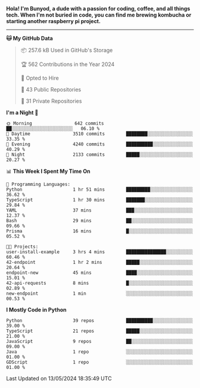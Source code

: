 <p>
<b>Hola! I'm Bunyod, a dude with a passion for coding, coffee, and all things tech. When I'm not buried in code, you can find me brewing kombucha or starting another raspberry pi project.</b>
</p>

---

<!--START_SECTION:waka-->
**🐱 My GitHub Data** 

> 📦 257.6 kB Used in GitHub's Storage 
 > 
> 🏆 562 Contributions in the Year 2024
 > 
> 💼 Opted to Hire
 > 
> 📜 43 Public Repositories 
 > 
> 🔑 31 Private Repositories 
 > 
**I'm a Night 🦉** 

```text
🌞 Morning                642 commits         ██░░░░░░░░░░░░░░░░░░░░░░░   06.10 % 
🌆 Daytime                3510 commits        ████████░░░░░░░░░░░░░░░░░   33.35 % 
🌃 Evening                4240 commits        ██████████░░░░░░░░░░░░░░░   40.29 % 
🌙 Night                  2133 commits        █████░░░░░░░░░░░░░░░░░░░░   20.27 % 
```


📊 **This Week I Spent My Time On** 

```text
💬 Programming Languages: 
Python                   1 hr 51 mins        █████████░░░░░░░░░░░░░░░░   36.62 % 
TypeScript               1 hr 30 mins        ███████░░░░░░░░░░░░░░░░░░   29.84 % 
YAML                     37 mins             ███░░░░░░░░░░░░░░░░░░░░░░   12.37 % 
Bash                     29 mins             ██░░░░░░░░░░░░░░░░░░░░░░░   09.66 % 
Prisma                   16 mins             █░░░░░░░░░░░░░░░░░░░░░░░░   05.52 % 

🐱‍💻 Projects: 
user-install-example     3 hrs 4 mins        ███████████████░░░░░░░░░░   60.46 % 
42-endpoint              1 hr 2 mins         █████░░░░░░░░░░░░░░░░░░░░   20.64 % 
endpoint-new             45 mins             ████░░░░░░░░░░░░░░░░░░░░░   15.01 % 
42-api-requests          8 mins              █░░░░░░░░░░░░░░░░░░░░░░░░   02.89 % 
new-endpoint             1 min               ░░░░░░░░░░░░░░░░░░░░░░░░░   00.53 % 
```

**I Mostly Code in Python** 

```text
Python                   39 repos            ██████████░░░░░░░░░░░░░░░   39.00 % 
TypeScript               21 repos            █████░░░░░░░░░░░░░░░░░░░░   21.00 % 
JavaScript               9 repos             ██░░░░░░░░░░░░░░░░░░░░░░░   09.00 % 
Java                     1 repo              ░░░░░░░░░░░░░░░░░░░░░░░░░   01.00 % 
GDScript                 1 repo              ░░░░░░░░░░░░░░░░░░░░░░░░░   01.00 % 
```




 Last Updated on 13/05/2024 18:35:49 UTC
<!--END_SECTION:waka-->
